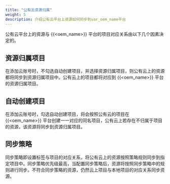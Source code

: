 ```yaml
---
title: "公有云资源归属"
weight: 5
description: 介绍公有云平台上资源如何同步到var_oem_name平台
---
```


公有云平台上的资源与 {{<oem_name>}} 平台的项目对应关系由以下几个因素决定的。

## 资源归属项目

在添加云账号时，不勾选自动创建项目，并选择资源归属项目，则公有云上的资源都将同步到资源归属项目中。公有云上的项目都将对应到 {{<oem_name>}} 平台的资源归属项目。

## 自动创建项目

在添加云账号时，勾选自动创建项目，将会按照公有云的项目在{{<oem_name>}} 平台创建一一对应的同名项目，公有云上若存在不归属于项目的资源，该资源将同步到资源归属项目。

## 同步策略

同步策略即设置标签与项目的对应关系，将公有云上的资源按照策略规则同步到指定项目中。同步策略优先级最高，当配置同步策略后，资源将按照同步策略中的规则进行同步。不符合同步策略的资源，仍然云上项目与本地项目的对应关系同步资源。